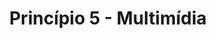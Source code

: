 ---
title: Princípio 5 - Multimídia
description: Complementando as recomendações sobre Representações redundantes, este princípio refere-se ao uso apropriado de recursos multimídia em interfaces web para trabalhar a memória, atenção, compreensão visual e textual e a integração sensorial de pessoas com autismo, especialmente crianças.
---